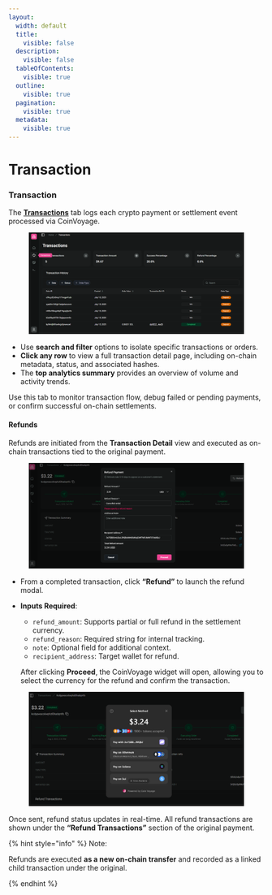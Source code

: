 ```yaml
---
layout:
  width: default
  title:
    visible: false
  description:
    visible: false
  tableOfContents:
    visible: true
  outline:
    visible: true
  pagination:
    visible: true
  metadata:
    visible: true
---
```


# Transaction

### Transaction

The [**Transactions**](https://dashboard.coinvoyage.io/transactions) tab logs each crypto payment or settlement event processed via CoinVoyage.

<figure><img src="../.gitbook/assets/image (1).png" alt=""><figcaption></figcaption></figure>

* Use **search and filter** options to isolate specific transactions or orders.
* **Click any row** to view a full transaction detail page, including on-chain metadata, status, and associated hashes.
* The **top analytics summary** provides an overview of volume and activity trends.

Use this tab to monitor transaction flow, debug failed or pending payments, or confirm successful on-chain settlements.

#### Refunds

Refunds are initiated from the **Transaction Detail** view and executed as on-chain transactions tied to the original payment.&#x20;

<figure><img src="../.gitbook/assets/Screenshot 2025-08-03 144309.png" alt=""><figcaption></figcaption></figure>

* From a completed transaction, click **“Refund”** to launch the refund modal.
*   **Inputs Required**:

    * `refund_amount`: Supports partial or full refund in the settlement currency.
    * `refund_reason`: Required string for internal tracking.
    * `note`: Optional field for additional context.
    * `recipient_address`: Target wallet for refund.

    After clicking **Proceed**, the CoinVoyage widget will open, allowing you to select the currency for the refund and confirm the transaction.

<figure><img src="../.gitbook/assets/Screenshot 2025-08-03 144320 (2).png" alt=""><figcaption></figcaption></figure>

Once sent, refund status updates in real-time. All refund transactions are shown under the **“Refund Transactions”** section of the original payment.

{% hint style="info" %}
Note:

Refunds are executed **as a new on-chain transfer** and recorded as a linked child transaction under the original.


{% endhint %}
